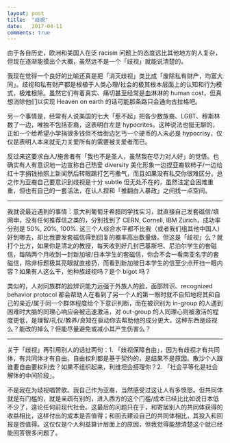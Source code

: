 ```yaml
---
layout: post
title:  "歧視"
date:   2017-04-11
comments: true
---
```


由于各自历史，欧洲和美国人在泛 racism 问题上的态度远比其他地方的人复杂，但现在逐渐能摸出个大概，虽然远不是一个「歧视」就能说清楚的。

我现在觉得一个良好的比喻还真是把「消灭歧视」类比成「废除私有财产，均富大同」。歧视和私有财产都是根植于人类心理/社会的极其根本层面上的认知和行为模式，极难根除。虽然它们有着真实、痛切甚至经常是血淋淋的 human cost，但真想消除他们以实现 Heaven on earth 的话可能那条路只会通向古拉格吧。

另一个事情是，经常有人说美国的七大「惹不起」把各少数族裔、LGBT、穆斯林数了一边，唯独不包括亚裔，这表明白左是 hypocrites。这种说法也挺无聊的，正如一个给希望小学捐很多钱但不给街边乞丐一个硬币的人未必是 hypocrisy，仅仅是表明人本来就无力关爱所有的需要被关爱者而已。

反过来这要求白人/施舍者有「我也不是圣人，虽然我在尽力对人好」的觉悟。也确实有人有意识地一边宣称自己热爱 diversity 美化形象一边捏亚裔软柿子/一边给红十字捐钱拍照上新闻然后转眼踢打乞丐撒气，而且如果没有私交你很难区分。总之作为亚裔自己要意识到歧视是十分 subtle 但无处不在的，虽然注定会困难重重，但也有自己的一套活法，在认人捏和「推翻白人暴政」之间找一点空间。

---

我就说最近遇到的事情：意大利葡萄牙希腊同学找实习，就直接自己发套磁信/填网申，没有任何推荐信之类的，分别找到了 CERN, Cornell, IBM Zürich，成功率分别是 50%, 20%, 100%. 这三个人综合水平都不比我（或者我们组其他中国人）好到哪去，却比我要发套磁信得到回复的概率高出数量级。但这是「歧视」么？就打个比方，如果你是清北的教授，每天收到好几封巴基斯坦、尼泊尔学生的套磁信，每隔两个月收到一封新加坡/日本学生的套磁信，你会不会一看南亚名字的套磁信，除非标题极其亮眼就直接扔，而看到新加坡日本学生的信至少点开扫一眼内容？如果有人这么干，他种族歧视吗？是个 bigot 吗？

类似的，人对同族群的脸辨识能力远强于外族人的脸，面部辨识、recognized behavior protocol 都会帮助人在看到了另一个人的第一眼时就不自知地将其和自己的亲近/属于同一个群体程度给个下意识判断，而在被识别为 in-group 的人遇到困难时大脑的同理心响应会被迅速激活，对 out-group 的人同理心则被激活的程度更低，是理智/礼仪/教养/良知在驱动你去帮助他的成分更大。这种东西是歧视么？能改的掉么？但能尽量避免或减小其产生伤害么？

---

关于「歧视」再引用别人的话扯两句：1. 「歧视保障自由」，因为有歧视才有共同体，有共同体才有自由。自由权利都是基于契约的，是结果不是原因。散沙个人跟谁要自由要权利去？如果不组织起来，利维坦会搭理你？2. 「社会平等化是社会解体的中间阶段」。

不是我在为歧视唱赞歌。我自己作为亚裔，当然感受过这让人有多愤怒。但共同体就是有门槛的，就是亲疏有别的，进入西方的这个门槛/成本已经比比如说日本低不少了，遑论任何前现代社会。这最后的问题只在于，和寄居别人的共同体获得的收益相比，这样付出的成本是否值得；和回去建设自己的共同体相比，其投入和回报是否值得。这仅仅是个人利益算计层面上的原因，但我觉得能想清楚这个就已经能回答很多问题了。


